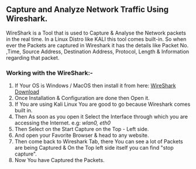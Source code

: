 ## Capture and Analyze Network Traffic Using Wireshark.

WireShark is a Tool that is used to Capture & Analyse the Network packets in the real time. In a Linux Distro like KALI this tool comes built-in.
So when ever the Packets are captured in Wireshark it has the details like Packet No. ,Time, Source Address, Destination Address, Protocol, Length & Information regarding that packet.

### Working with the WireShark:-
1) If Your OS is Windows / MacOS then install it from here:    [WireShark Download](https://www.wireshark.org/download.html)
2) Once Installation & Configuration are done then Open it.
3) If You are using Kali Linux You are good to go because Wireshark comes built in.
4) Then As soon as you open it Select the Interface through which you are accessing the Internet.  e.g: *wlan0, eth0*
5) Then Select on the Start Capture on the Top - Left side.
6) And open your Favorite Browser & head to any website.
7) Then come back to Wireshark Tab, there You can see a lot of Packets are being Captured & On the Top left side itself you can find "stop capture".
8) Now You have Captured the Packets.
